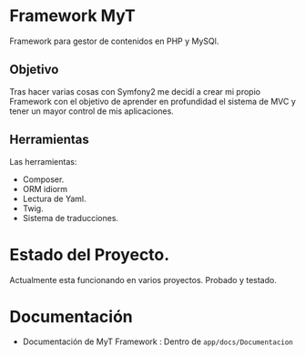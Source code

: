 # Framework MyT

Framework para gestor de contenidos en PHP y MySQl. 


## Objetivo

Tras hacer varias cosas con Symfony2 me decidí a crear mi propio Framework con el objetivo de aprender en profundidad el sistema de MVC y tener un mayor control de mis aplicaciones.


## Herramientas

Las herramientas:

- Composer.
- ORM idiorm
- Lectura de Yaml.
- Twig.
- Sistema de traducciones.



# Estado del Proyecto. 

Actualmente esta funcionando en varios proyectos. Probado y testado.

# Documentación

- Documentación de MyT Framework : Dentro de `app/docs/Documentacion`



[1]: https://github.com/Didweb/MyTsniper
